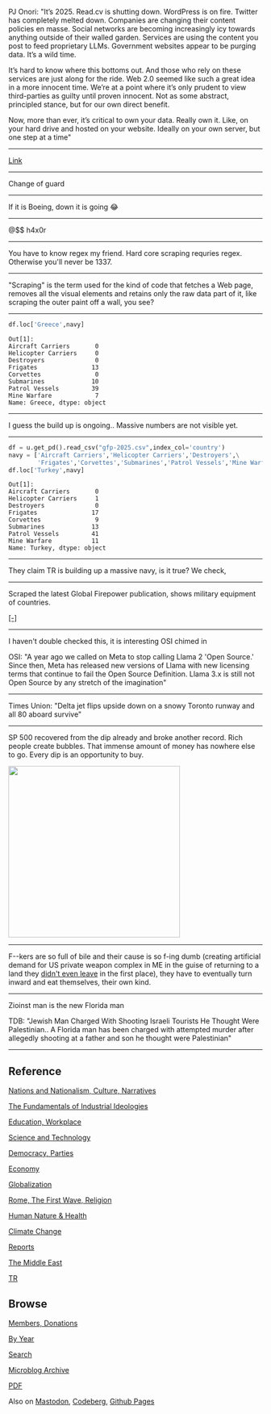 
PJ Onori: "It’s 2025. Read.cv is shutting down. WordPress is on
fire. Twitter has completely melted down. Companies are changing their
content policies en masse. Social networks are becoming increasingly
icy towards anything outside of their walled garden. Services are
using the content you post to feed proprietary LLMs. Government
websites appear to be purging data. It’s a wild time.

It’s hard to know where this bottoms out. And those who rely on these
services are just along for the ride. Web 2.0 seemed like such a great
idea in a more innocent time. We’re at a point where it’s only prudent
to view third-parties as guilty until proven innocent. Not as some
abstract, principled stance, but for our own direct benefit.

Now, more than ever, it’s critical to own your data. Really own
it. Like, on your hard drive and hosted on your website. Ideally on
your own server, but one step at a time"

---

[Link](https://www.dropbox.com/scl/fi/6y7k9xfb9rx9tdunrknka/devil_ricky.gif?rlkey=a551rb0fjk4or0n6db1rl6o3v&st=y219w70m&raw=1)

---

Change of guard

---

If it is Boeing, down it is going 😂 

---

@$$ h4x0r

---

You have to know regex my friend. Hard core scraping requries regex.
Otherwise you'll never be 1337. 

---

"Scraping" is the term used for the kind of code that fetches a Web
page, removes all the visual elements and retains only the raw data
part of it, like scraping the outer paint off a wall, you see?

---

```python
df.loc['Greece',navy]
```

```text
Out[1]: 
Aircraft Carriers       0
Helicopter Carriers     0
Destroyers              0
Frigates               13
Corvettes               0
Submarines             10
Patrol Vessels         39
Mine Warfare            7
Name: Greece, dtype: object
```

---

I guess the build up is ongoing.. Massive numbers are not visible yet.

---

```python
df = u.get_pd().read_csv("gfp-2025.csv",index_col='country')
navy = ['Aircraft Carriers','Helicopter Carriers','Destroyers',\
        'Frigates','Corvettes','Submarines','Patrol Vessels','Mine Warfare']
df.loc['Turkey',navy]
```

```text
Out[1]: 
Aircraft Carriers       0
Helicopter Carriers     1
Destroyers              0
Frigates               17
Corvettes               9
Submarines             13
Patrol Vessels         41
Mine Warfare           11
Name: Turkey, dtype: object
```

---

They claim TR is building up a massive navy, is it true? We check,

---

Scraped the latest Global Firepower publication, shows military
equipment of countries.

[[-]](https://www.globalfirepower.com/)

---

I haven't double checked this, it is interesting OSI chimed in

OSI: "A year ago we called on Meta to stop calling Llama 2 'Open
Source.'  Since then, Meta has released new versions of Llama with new
licensing terms that continue to fail the Open Source
Definition. Llama 3.x is still not Open Source by any stretch of the
imagination"

---

Times Union: "Delta jet flips upside down on a snowy Toronto runway
and all 80 aboard survive"

---

SP 500 recovered from the dip already and broke another record. Rich
people create bubbles. That immense amount of money has nowhere else
to go. Every dip is an opportunity to buy.

<img width='340' src='https://cdn.fosstodon.org/media_attachments/files/114/023/862/044/815/343/original/f3d0b4727f10d536.png'/>

---

F--kers are so full of bile and their cause is so f-ing dumb (creating
artificial demand for US private weapon complex in ME in the guise of
returning to a land they [didn't even leave](2020/06/10-myths-israel.html#samejew)
in the first place), they have to eventually turn inward and eat themselves,
their own kind.

---

Zioinst man is the new Florida man

TDB: "Jewish Man Charged With Shooting Israeli Tourists He Thought
Were Palestinian.. A Florida man has been charged with attempted
murder after allegedly shooting at a father and son he thought were
Palestinian"

---

## Reference

[Nations and Nationalism, Culture, Narratives](0119/2013/02/nations-and-nationalism.html)

[The Fundamentals of Industrial Ideologies](0119/2011/04/fundamentals-of-industrial-ideologies.html)

[Education, Workplace](0119/2017/09/education-workplace.html)

[Science and Technology](0119/2018/09/science-technology.html)

[Democracy, Parties](0119/2016/11/democracy.html)

[Economy](2021/01/economy.html)

[Globalization](0119/2018/09/globalization.html)

[Rome, The First Wave, Religion](0119/2017/12/rome.html)

[Human Nature & Health](2020/07/human-nature.html)

[Climate Change](2022/01/climate.html)

[Reports](2021/01/reports.html)

[The Middle East](0119/2019/07/middleeast.html)

[TR](../tr/index.html)

## Browse

[Members, Donations](2022/08/members.html)

[By Year](years.html)

[Search](https://muratk5n.github.io/thirdwave/en/search.html)

[Microblog Archive](mbl/index.html)

[PDF](https://www.dropbox.com/scl/fi/8kl0sla1booo83zeb28dn/tw-all.pdf?rlkey=p9r319p8jbzak5du3dasju05y&st=28wknfsp&raw=1)

Also on 
[Mastodon](https://fosstodon.org/@muratk5n),
[Codeberg](https://muratk5n.codeberg.page/en/),
[Github Pages](https://muratk5n.github.io/thirdwave/en/)

